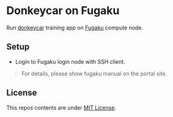 # Donkeycar on Fugaku

Run [donkeycar](https://www.donkeycar.com) training app on [Fugaku](https://www.fujitsu.com/jp/about/businesspolicy/tech/fugaku/) compute node.

## Setup

* Login to Fugaku login node with SSH client.

> For details, please show fugaku manual on the portal site.

## License

This repos contents are under [MIT License](./LICENSE).
